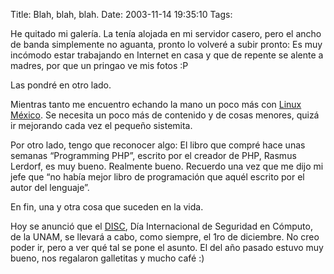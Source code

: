 Title: Blah, blah, blah.
Date: 2003-11-14 19:35:10
Tags: 

<p>He quitado mi galería. La tenía alojada en mi servidor casero, pero el ancho de banda simplemente no aguanta, pronto lo volveré a subir pronto: Es muy incómodo estar trabajando en Internet en casa y que de repente se alente a madres, por que un pringao ve mis fotos :P</p>

<p>Las pondré en otro lado.</p>

<p>Mientras tanto me encuentro echando la mano un poco más con <a href="http://web.archive.org/web/20031125134728/http://www.linux.org.mx/">Linux México</a>. Se necesita un poco más de contenido y de cosas menores, quizá ir mejorando cada vez el pequeño sistemita.</p>

<p>Por otro lado, tengo que reconocer algo: El libro que compré hace unas semanas &#8220;Programming PHP&#8221;, escrito por el creador de PHP, Rasmus Lerdorf, es muy bueno. Realmente bueno. Recuerdo una vez que me dijo mi jefe que &#8220;no había mejor libro de programación que aquél escrito por el autor del lenguaje&#8221;.</p>

<p>En fin, una y otra cosa que suceden en la vida.</p>

<p>Hoy se anunció que el <a href="http://web.archive.org/web/20031125134728/http://www.disc.unam.mx/">DISC</a>, Día Internacional de Seguridad en Cómputo, de la UNAM, se llevará a cabo, como siempre, el 1ro de diciembre. No creo poder ir, pero a ver qué tal se pone el asunto. El del año pasado estuvo muy bueno, nos regalaron galletitas y mucho café :)</p>

